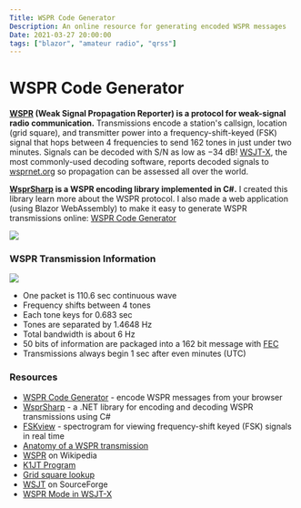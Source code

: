 ```yaml
---
Title: WSPR Code Generator
Description: An online resource for generating encoded WSPR messages
Date: 2021-03-27 20:00:00
tags: ["blazor", "amateur radio", "qrss"]
---
```


# WSPR Code Generator

**[WSPR](https://en.wikipedia.org/wiki/WSPR_(amateur_radio_software)) (Weak Signal Propagation Reporter) is a protocol for weak-signal radio communication.** Transmissions encode a station's callsign, location (grid square), and transmitter power into a frequency-shift-keyed (FSK) signal that hops between 4 frequencies to send 162 tones in just under two minutes. Signals can be decoded with S/N as low as −34 dB! [WSJT-X](https://physics.princeton.edu/pulsar/k1jt/wsjtx.html), the most commonly-used decoding software, reports decoded signals to [wsprnet.org](https://wsprnet.org/) so propagation can be assessed all over the world.

**[WsprSharp](https://github.com/swharden/WsprSharp) is a WSPR encoding library implemented in C#.** I created this library learn more about the WSPR protocol. I also made a web application (using Blazor WebAssembly) to make it easy to generate WSPR transmissions online: [WSPR Code Generator](https://swharden.com/software/wspr-code-generator)

[![](wspr-code-generator.png)](https://swharden.com/software/wspr-code-generator)


### WSPR Transmission Information

![](wspr-spectrogram.png)

* One packet is 110.6 sec continuous wave
* Frequency shifts between 4 tones 
* Each tone keys for 0.683 sec
* Tones are separated by 1.4648 Hz
* Total bandwidth is about 6 Hz
* 50 bits of information are packaged into a 162 bit message with [FEC](https://en.wikipedia.org/wiki/Error_correction_code)
* Transmissions always begin 1 sec after even minutes (UTC)

### Resources
* [WSPR Code Generator](https://swharden.com/software/wspr-code-generator) - encode WSPR messages from your browser
* [WsprSharp](https://github.com/swharden/WsprSharp) - a .NET library for encoding and decoding WSPR transmissions using C#
* [FSKview](https://swharden.com/software/FSKview/) - spectrogram for viewing frequency-shift keyed (FSK) signals in real time
* [Anatomy of a WSPR transmission](https://swharden.com/software/FSKview/wspr/)
* [WSPR](https://en.wikipedia.org/wiki/WSPR_(amateur_radio_software)) on Wikipedia
* [K1JT Program](http://physics.princeton.edu/pulsar/K1JT/devel.html)
* [Grid square lookup](http://www.levinecentral.com/ham/grid_square.php?Grid=FN20)
* [WSJT](https://sourceforge.net/projects/wsjt/) on SourceForge
* [WSPR Mode in WSJT-X](https://wsprnet.org/drupal/node/5563)